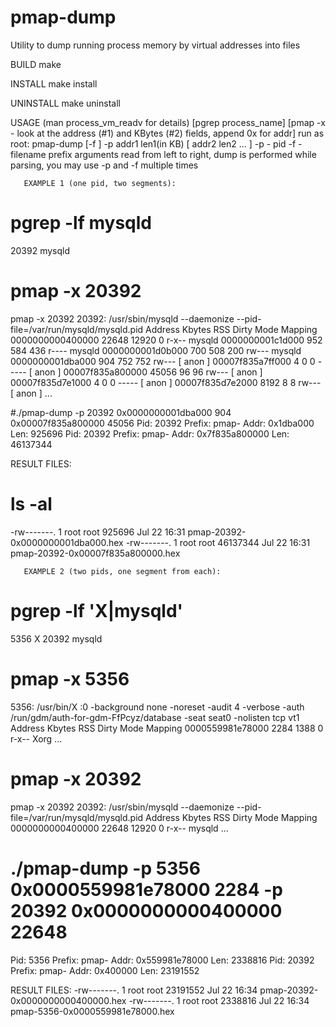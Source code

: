 # pmap-dump
Utility to dump running process memory by virtual addresses into files

  
BUILD
       make

INSTALL
       make install

UNINSTALL
       make uninstall
  
USAGE (man process_vm_readv for details)
       [pgrep process_name]
       [pmap -x <PID> - look at the address (#1) and KBytes (#2) fields, append 0x for addr]
       run as root:
       pmap-dump [-f <PREFIX>] -p <PID> addr1 len1(in KB) [ addr2 len2 ... ]
       -p - pid
       -f - filename prefix
            arguments read from left to right, dump is performed while parsing, 
            you may use -p and -f multiple times
       
       EXAMPLE 1 (one pid, two segments):

  # pgrep -lf mysqld
20392 mysqld

  # pmap -x 20392
pmap -x 20392
20392:   /usr/sbin/mysqld --daemonize --pid-file=/var/run/mysqld/mysqld.pid
Address           Kbytes     RSS   Dirty Mode  Mapping
0000000000400000   22648   12920       0 r-x-- mysqld
0000000001c1d000     952     584     436 r---- mysqld
0000000001d0b000     700     508     200 rw--- mysqld
0000000001dba000     904     752     752 rw---   [ anon ]
00007f835a7ff000       4       0       0 -----   [ anon ]
00007f835a800000   45056      96      96 rw---   [ anon ]
00007f835d7e1000       4       0       0 -----   [ anon ]
00007f835d7e2000    8192       8       8 rw---   [ anon ]
...

 #./pmap-dump -p 20392 0x0000000001dba000 904 0x00007f835a800000 45056
Pid: 20392 Prefix: pmap- Addr: 0x1dba000 Len: 925696
Pid: 20392 Prefix: pmap- Addr: 0x7f835a800000 Len: 46137344

  RESULT FILES:

  # ls -al
-rw-------.   1 root   root     925696 Jul 22 16:31 pmap-20392-0x0000000001dba000.hex
-rw-------.   1 root   root   46137344 Jul 22 16:31 pmap-20392-0x00007f835a800000.hex

       EXAMPLE 2 (two pids, one segment from each):

  # pgrep -lf 'X|mysqld'
5356  X
20392 mysqld
  # pmap -x 5356 
5356:   /usr/bin/X :0 -background none -noreset -audit 4 -verbose -auth /run/gdm/auth-for-gdm-FfPcyz/database -seat seat0 -nolisten tcp vt1
Address           Kbytes     RSS   Dirty Mode  Mapping
0000559981e78000    2284    1388       0 r-x-- Xorg
...
  # pmap -x 20392
pmap -x 20392
20392:   /usr/sbin/mysqld --daemonize --pid-file=/var/run/mysqld/mysqld.pid
Address           Kbytes     RSS   Dirty Mode  Mapping
0000000000400000   22648   12920       0 r-x-- mysqld
...
  # ./pmap-dump -p 5356 0x0000559981e78000 2284 -p 20392 0x0000000000400000 22648
Pid: 5356 Prefix: pmap- Addr: 0x559981e78000 Len: 2338816
Pid: 20392 Prefix: pmap- Addr: 0x400000 Len: 23191552

  RESULT FILES: 
-rw-------. 1 root   root   23191552 Jul 22 16:34 pmap-20392-0x0000000000400000.hex
-rw-------. 1 root   root    2338816 Jul 22 16:34 pmap-5356-0x0000559981e78000.hex

